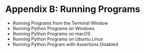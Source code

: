 # Appendix B: Running Programs
- Running Programs from the Terminal Window
- Running Python Programs on Windows
- Running Python Programs on macOS
- Running Python Programs on Ubuntu Linux
- Running Python Program with Assertions Disabled